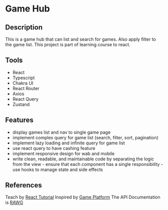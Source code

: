 # Game Hub

## Description

This is a game hub that can list and search for games. Also apply filter to the game list.
This project is part of learning course to react.

## Tools

- React
- Typescript
- Chakra UI
- React Router
- Axios
- React Query
- Zustand

## Features

- display games list and nav to single game page
- implement complex query for game list (search, filter, sort, pagination)
- implement lazy loading and infinite query for game list
- use react query to have cashing feature
- implement responsive design for wab and mobile
- write clean, readable, and maintainable code by separating the logic from the view
        - ensure that each component has a single responsibility
        - use hooks to manage state and side effects

## References

Teach by [React Tutorial](https://reactjs.org/tutorial/tutorial.html)
Inspired by [Game Platform](https://rawg.io/)
The API Documentation is [RAWG](https://rawg.io/apidocs)
